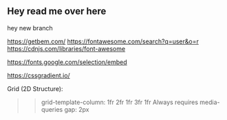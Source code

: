## Hey read me over here

hey new branch

https://getbem.com/
https://fontawesome.com/search?q=user&o=r
https://cdnjs.com/libraries/font-awesome

https://fonts.google.com/selection/embed

https://cssgradient.io/

Grid (2D Structure):
 >> grid-template-column: 1fr 2fr 1fr 3fr 1fr
  >> Always requires media-queries
   >> gap: 2px